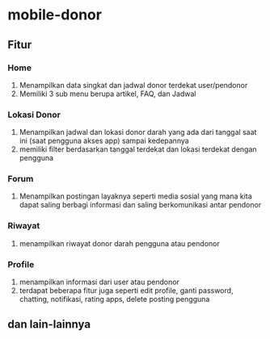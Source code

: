 ﻿# mobile-donor

## Fitur
### Home
1. Menampilkan data singkat dan jadwal donor terdekat user/pendonor
2. Memiliki 3 sub menu berupa artikel, FAQ, dan Jadwal
### Lokasi Donor
1. Menampilkan jadwal dan lokasi donor darah yang ada dari tanggal saat ini (saat pengguna akses app) sampai kedepannya
2. memiliki filter berdasarkan tanggal terdekat dan lokasi terdekat dengan pengguna
### Forum
1. Menampilkan postingan layaknya seperti media sosial yang mana kita dapat saling berbagi informasi dan saling berkomunikasi antar pendonor
### Riwayat
1. menampilkan riwayat donor darah pengguna atau pendonor
### Profile
1. menampilkan informasi dari user atau pendonor
2. terdapat beberapa fitur juga seperti edit profile, ganti password, chatting, notifikasi, rating apps, delete posting pengguna

## dan lain-lainnya